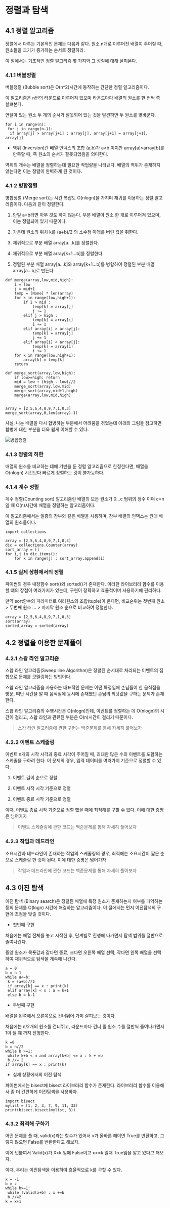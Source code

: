 # 정렬과 탐색


## 4.1 정렬 알고리즘

정렬에서 다루는 기본적인 문제는 다음과 같다. 원소 n개로 이루어진 배열이 주어질 때, 원소들을 크기가 증가하는 순서로 정렬하라.

이 절에서는 기초적인 정렬 알고리즘 몇 가지와 그 성질에 대해 살펴본다.


### 4.1.1 버블정렬

버블정렬 (Bubble sort)은 O(n^2)시간에 동작하는 간단한 정렬 알고리즘이다.

이 알고리즘은 n번의 라운드로 이루어져 있으며 라운드마다 배열의 원소를 한 번씩 쭉 살펴본다.

연달아 있는 원소 두 개의 순서가 잘못되어 있는 것을 발견하면 두 원소를 맞바꾼다.

```
for i in range(n):
 for j in range(n-1):
  if array[j] > array[j+1] : array[j], array[j+1] = array[j+1], array[j]
```

- 역위 (Inversion)란 배열 인덱스의 조합 (a,b)가 a<b 이지만 array[a]>array[b]를 만족할 때, 즉 원소의 순서가 잘못되었음을 의미한다.

역위의 개수는 배열을 정렬하는데 필요한 작업량을 나타낸다. 배열의 역위가 존재하지 않는다면 이는 정렬이 완벽하게 된 것이다.


### 4.1.2 병합정렬

병합정렬 (Merge sort)는 시간 복잡도 O(nlogn)을 가지며 재귀를 이용하는 정렬 알고리즘이다. 다음과 같이 정렬한다.

1. 만일 a=b라면 아무 것도 하지 않는다. 부분 배열이 원소 한 개로 이루어져 있으며, 이는 정렬되어 있기 때문이다.

2. 가운데 원소의 위치 k를 (a+b)/2 의 소수점 아래를 버린 값을 취한다.

3. 재귀적으로 부분 배열 array[a...k]를 정렬한다.

4. 재귀적으로 부분 배열 array[k+1...b]를 정렬한다.

5. 정렬된 부분 배열 array[a...k]와 array[k+1...b]를 병합하여 정렬된 부분 배열 array[a...b]로 만든다.

```
def merge(array,low,mid,high):
    i = low
    j = mid+1
    temp = [None] * len(array)
    for k in range(low,high+1):
        if i > mid :
            temp[k] = array[j]
            j += 1
        elif j > high :
            temp[k] = array[i]
            i += 1
        elif array[i] > array[j]:
            temp[k] = array[j]
            j += 1
        elif array[i] < array[j]:
            temp[k] = array[i]
            i += 1
    for k in range(low,high+1):
        array[k] = temp[k]
    return

def merge_sort(array,low,high):
    if low>=high: return
    mid = low + (high - low)//2
    merge_sort(array,low,mid)
    merge_sort(array,mid+1,high)
    merge(array,low,mid,high)


array = [2,5,6,4,8,9,7,1,0,3]
merge_sort(array,0,len(array)-1)
```

사실, 나눈 배열을 다시 합병하는 부분에서 어려움을 겪었는데 아래의 그림을 참고하면 합병에 대한 부분을 더욱 쉽게 이해할 수 있다.

![병합정렬](https://gmlwjd9405.github.io/images/algorithm-merge-sort/merge-sort.png)


### 4.1.3 정렬의 하한

배열의 원소를 비교하는 데에 기반을 둔 정렬 알고리즘으로 한정한다면, 배열을 O(nlogn) 시간보다 빠르게 정렬하는 것이 불가능하다.


### 4.1.4 계수 정렬

계수 정렬(Counting sort) 알고리즘란 배열의 모든 원소가 0...c 범위의 정수 이며 c=n일 때 O(n)시간에 배열을 정렬하는 알고리즘이다.

이 알고리즘에서는 일종의 장부와 같은 배열을 사용하며, 장부 배열의 인덱스는 원래 배열의 원소들이다.

```
import collections

array = [2,5,6,4,8,9,7,1,0,3]
dic = collections.Counter(array)
sort_array = []
for i,j in dic.items():
    for k in range(j) : sort_array.append(i)

```


### 4.1.5 실제 상황에서의 정렬

파이썬의 경우 내장함수 sort()와 sorted()가 존재한다. 이러한 라이브러리 함수를 이용할 떄의 장점이 여러가지가 있는데, 구현이 정확하고 효율적이며 사용하기에 편리하다.

만약 sort함수의 파라미터로 여러원소의 조합(tuple)이 온다면, 비교순위는 첫번째 원소 > 두번째 원소 ... > 마지막 원소 순으로 비교하여 정렬한다.

```
array = [2,5,6,4,8,9,7,1,0,3]
sort(array)
sorted_array = sorted(array)
```


## 4.2 정렬을 이용한 문제풀이


### 4.2.1 스왑 라인 알고리즘

스왑 라인 알고리즘(Sweep line Algorithm)은 정렬된 순서대로 처리되는 이벤트의 집합으로 문제를 모델링하는 방법이다.

스왑 라인 알고리즘을 사용하는 대표적인 문제는 어떤 특정일에 손님들이 한 음식점을 방문, 떠난 시간을 알 때 음식점에 동시에 존재했던 손님의 최닷값을 구하는 문제가 존재한다.

스왑 라인 알고리즘의 수행시간은 O(nlogn)인데, 이벤트를 정렬하는 데 O(nlogn)의 시간이 걸리고, 스왑 라인과 관련된 부분은 O(n)시간이 걸리기 때문이다.

> 스왑 라인 알고리즘에 관한 구현는 백준문제를 통해 자세히 풀어보자

### 4.2.2 이벤트 스케줄링

이벤트 n개의 시작 시각과 종료 시각이 주어질 때, 최대한 많은 수의 이벤트를 포함하는 스케줄을 구하려 한다. 이 문제의 경우, 입력 데이터를 여러가지 기준으로 정렬할 수 있다.

1. 이벤트 길이 순으로 정렬

2. 이벤트 시작 시각 기준으로 정렬

3. 이벤트 종료 시작 기준으로 정렬

이때, 이벤트 종료 시작 기준으로 정렬 했을 때에 최적해를 구할 수 있다. 이에 대한 증명은 넘어가자

> 이벤트 스케줄링에 관한 코드는 백준문제를 통해 자세히 풀어보자

### 4.2.3 작업과 데드라인

소요시간과 데드라인이 존재하는 작업의 스케줄링의 경우, 최적해는 소요시간이 짧은 순으로 스케줄링 한 것이 된다. 이에 대한 증명은 넘어가자

> 작업과 데드라인에 관한 코드는 백준문제를 통해 자세히 풀어보자


## 4.3 이진 탐색

이진 탐색 (Binary search)은 정렬된 배열에 특정 원소가 존재하는지 여부를 파악하는 등의 문제를 O(logn) 시간에 해결하는 알고리즘이다. 이 절에서는 먼저 이진탐색의 구현에 초점을 맞출 것이다.

- 첫번째 구현

처음에는 배열 전체를 놓고 시작한 후, 단계별로 진행해 나가면서 탐색 범위를 절반으로 줄여나간다.

중앙 원소가 목푯값과 같다면 종료, 크다면 오른쪽 배열 선택, 작다면 왼쪽 배열을 선택하여 재귀적으로 탐색을 계속해 나간다.

```
a = 0
b = n-1
while a<=b:
 k = (a+b)//2
 if array[k] == x : print(k)
 elif array[k] < x : a = k+1
 else b = k-1
```

- 두번째 구현

배열을 왼쪽에서 오른쪽으로 건너뛰어 가며 살펴보는 것이다.

처음에는 n/2개의 원소를 건너뛰고, 라운드마다 건너 뛸 원소 수를 절반씩 줄여나가면서 1이 될 떄 까지 진행한다.

```
k =0
b = n//2
while b >=1:
 while k+b < n and array[k+b] <= x : k + =b
 b //= 2
if array[k] == x : print(k)
```

- 실제 상황에서의 이진 탐색

파이썬에서는 bisect에 bisect 라이브러리 함수가 존재한다. 라이브러리 함수를 이용해서 좀 더 간편하게 이진탐색을 사용하자.

```
import bisect
mylist = [1, 2, 3, 7, 9, 11, 33]
print(bisect.bisect(mylist, 3))
```


### 4.3.2 최적해 구하기

어떤 문제를 풀 때, valid(x)라는 함수가 있어서 x가 올바른 해이면 True를 반환하고, 그렇지 않으면 False를 반환한다고 해보자.

이에 덧붙여서 Valid(x)가 X<k 일때 False이고 x>=k 일때 True임을 알고 있다고 해보자.

이때, 우리는 이진탐색을 이용하여 효율적으로 k를 구할 수 있다.

```
x = -1
b = z
while b>=1:
 while !valid(x+b) : x +=b
 b //=2
k = x+1
```
